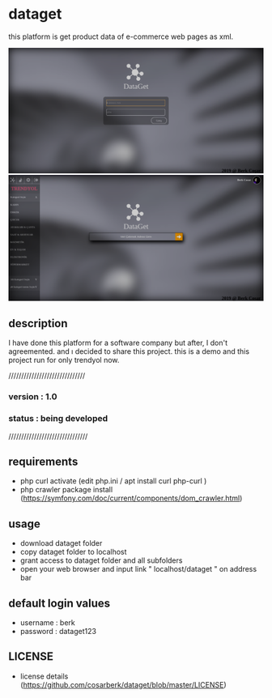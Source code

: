 # dataget
this platform is get product data of e-commerce web pages as xml.

![Login Image](https://raw.githubusercontent.com/cosarberk/dataget/master/images/login.png)
![Panel Image](https://raw.githubusercontent.com/cosarberk/dataget/master/images/panel.png)


## description
I have done this platform for a software company but after, I don't agreemented. and ı decided to share this project.
this is a demo and this project run for only trendyol now.


//////////////////////////////

### version : 1.0
### status : being developed

///////////////////////////////

## requirements
 - php curl activate (edit php.ini / apt install curl php-curl )
 - php crawler package install  (https://symfony.com/doc/current/components/dom_crawler.html)
 
 ## usage
 - download dataget folder
 - copy dataget folder to localhost
 - grant access to dataget folder and all subfolders
 - open your web browser and input link " localhost/dataget " on address bar
 
 ## default login values
 - username : berk
 - password : dataget123
 
 ## LICENSE
 - license details (https://github.com/cosarberk/dataget/blob/master/LICENSE)
